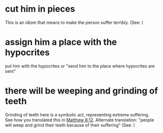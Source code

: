 
# cut him in pieces
This is an idiom that means to make the person suffer terribly. (See: )

# assign him a place with the hypocrites
put him with the hypocrites or "send him to the place where hypocrites are sent"

# there will be weeping and grinding of teeth
Grinding of teeth here is a symbolic act, representing extreme suffering. See how you translated this in [Matthew 8:12](../08/12.md). Alternate translation: "people will weep and grind their teeth because of their suffering" (See: )